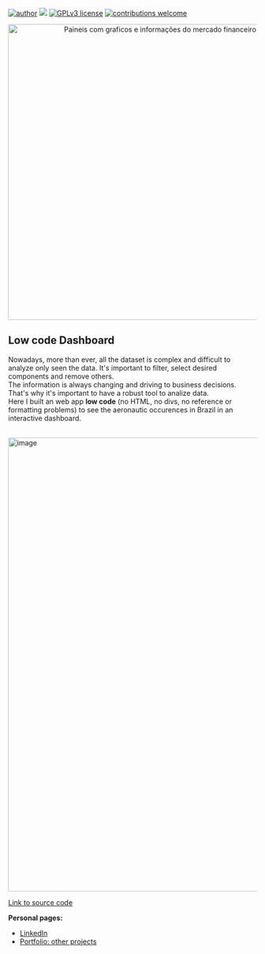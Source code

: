 [![author](https://img.shields.io/badge/author-allansuzuki-red.svg)](https://www.linkedin.com/in/allanysuzuki/) [![](https://img.shields.io/badge/python-3.7+-blue.svg)](https://www.python.org/downloads/release/python-365/) [![GPLv3 license](https://img.shields.io/badge/License-GPLv3-blue.svg)](http://perso.crans.org/besson/LICENSE.html) [![contributions welcome](https://img.shields.io/badge/contributions-welcome-brightgreen.svg?style=flat)](https://github.com/allansuzuki/lowcode_dashboard/issues)

<p align="center">
  <img src='https://img.freepik.com/free-vector/site-stats-concept-illustration_114360-1434.jpg' alt='Paineis com graficos e informações do mercado financeiro' width=600rm>
</p>

## Low code Dashboard

Nowadays, more than ever, all the dataset is complex and difficult to analyze only seen the data. It's important to filter, select desired components and remove others. <br>
The information is always changing and driving to business decisions. That's why it's important to have a robust tool to analize data.<br>
Here I built an web app **low code** (no HTML, no divs, no reference or formatting problems) to see the aeronautic occurences in Brazil in an interactive dashboard.
<br><br>

<img width="921" alt="image" src="https://user-images.githubusercontent.com/80737784/232753465-7d8f5bde-10dd-48f8-85d8-840772b39d5b.png">

[Link to source code](https://github.com/allansuzuki/lowcode_dashboard/blob/main/acidentesdash.py)

**Personal pages:**
* [LinkedIn](https://www.linkedin.com/in/allanysuzuki)
* [Portfolio: other projects](https://github.com/allansuzuki/portfolio)
